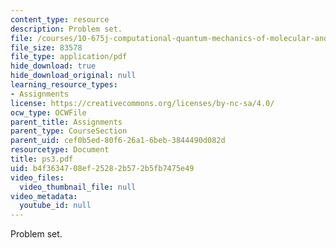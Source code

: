```yaml
---
content_type: resource
description: Problem set.
file: /courses/10-675j-computational-quantum-mechanics-of-molecular-and-extended-systems-fall-2004/b4f3634708ef25282b572b5fb7475e49_ps3.pdf
file_size: 83578
file_type: application/pdf
hide_download: true
hide_download_original: null
learning_resource_types:
- Assignments
license: https://creativecommons.org/licenses/by-nc-sa/4.0/
ocw_type: OCWFile
parent_title: Assignments
parent_type: CourseSection
parent_uid: cef0b5ed-80f6-26a1-6beb-3844490d082d
resourcetype: Document
title: ps3.pdf
uid: b4f36347-08ef-2528-2b57-2b5fb7475e49
video_files:
  video_thumbnail_file: null
video_metadata:
  youtube_id: null
---
```

Problem set.